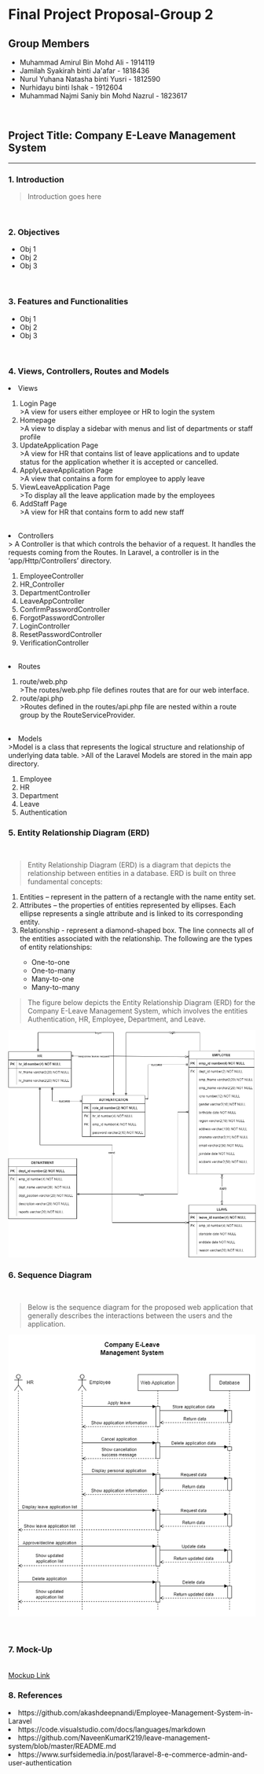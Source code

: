 # Final Project Proposal-Group 2

## Group Members
- Muhammad Amirul Bin Mohd Ali - 1914119
- Jamilah Syakirah binti Ja'afar - 1818436
- Nurul Yuhana Natasha binti Yusri - 1812590
- Nurhidayu binti Ishak - 1912604
- Muhammad Najmi Saniy bin Mohd Nazrul - 1823617

<br>

## Project Title: Company E-Leave Management System

<hr>

### 1. Introduction

> Introduction goes here

<br>

### 2. Objectives

- Obj 1
- Obj 2
- Obj 3

<br>

### 3. Features and Functionalities

- Obj 1
- Obj 2
- Obj 3

<br>

### 4. Views, Controllers, Routes and Models

<li> Views </li> 
<ol> 
  <li> Login Page </li>
      >A view for users either employee or HR to login the system
  <li> Homepage </li>
	    >A view to display a sidebar with menus and list of departments or staff profile 
  <li> UpdateApplication Page </li>
      >A view for HR that contains list of leave applications and to update status for the application whether it is accepted or cancelled.
  <li> ApplyLeaveApplication Page </li> 
      >A view that contains a form for employee to apply leave 
  <li> ViewLeaveApplication Page </li>
      >To display all the leave application made by the employees
  <li> AddStaff Page </li>
      >A view for HR that contains form to add new staff 
</ol>
<br> 

<li> Controllers </li> 
> A Controller is that which controls the behavior of a request. It handles the requests coming from the Routes. In Laravel, a controller is in the ‘app/Http/Controllers’ directory.
<ol> 
  <li> EmployeeController </li>
  <li> HR_Controller </li>
  <li> DepartmentController </li>
  <li> LeaveAppController </li>
  <li> ConfirmPasswordController </li>
  <li> ForgotPasswordController </li>
  <li> LoginController </li>
  <li> ResetPasswordController </li> 
  <li> VerificationController </li>
</ol>
<br>

<li> Routes </li>
<ol> 
  <li> route/web.php </li> 
      >The routes/web.php file defines routes that are for our web interface.
  <li> route/api.php </li>
      >Routes defined in the routes/api.php file are nested within a route group by the RouteServiceProvider. 
</ol>
<br>

<li> Models </li>
>Model is a class that represents the logical structure and relationship of underlying data table. 
>All of the Laravel Models are stored in the main app directory.
<ol> 
  <li> Employee </li>
  <li> HR </li>
  <li> Department </li>
  <li> Leave </li>
  <li> Authentication </li>
</ol>

### 5. Entity Relationship Diagram (ERD)

<br>

>Entity Relationship Diagram (ERD) is a diagram that depicts the relationship between entities in a database. ERD is built on three fundamental concepts:
<ol type="1">
	<li>Entities – represent in the pattern of a rectangle with the name entity set.</li>
	<li>Attributes – the properties of entities represented by ellipses. Each ellipse represents a single attribute and is linked to its corresponding entity.</li>
	<li>Relationship - represent a diamond-shaped box. The line connects all of the entities associated with the relationship. The following are the types of entity relationships:</li>
	<ul>
		<li>One-to-one</li>
		<li>One-to-many</li>
		<li>Many-to-one</li>
		<li>Many-to-many</li>
	</ul>
</ol>  

>The figure below depicts the Entity Relationship Diagram (ERD) for the Company E-Leave Management System, which involves the entities Authentication, HR, Employee, Department, and Leave.

<img src="https://github.com/syakirahjf/hrms/blob/main/resources/ERDiagram.png?raw=true">

### 6. Sequence Diagram

<br>

>Below is the sequence diagram for the proposed web application that generally describes the interactions between the users and the application.

![Sequence diagram image](https://github.com/syakirahjf/hrms/blob/main/resources/HRSM%20Seq%20Diagram.png)

<br>

### 7. Mock-Up
<br>
<a href="https://hrms.my.canva.site/">Mockup Link</a>

### 8. References
<li> https://github.com/akashdeepnandi/Employee-Management-System-in-Laravel </li>
<li> https://code.visualstudio.com/docs/languages/markdown </li>
<li> https://github.com/NaveenKumarK219/leave-management-system/blob/master/README.md </li>
<li> https://www.surfsidemedia.in/post/laravel-8-e-commerce-admin-and-user-authentication </li>

